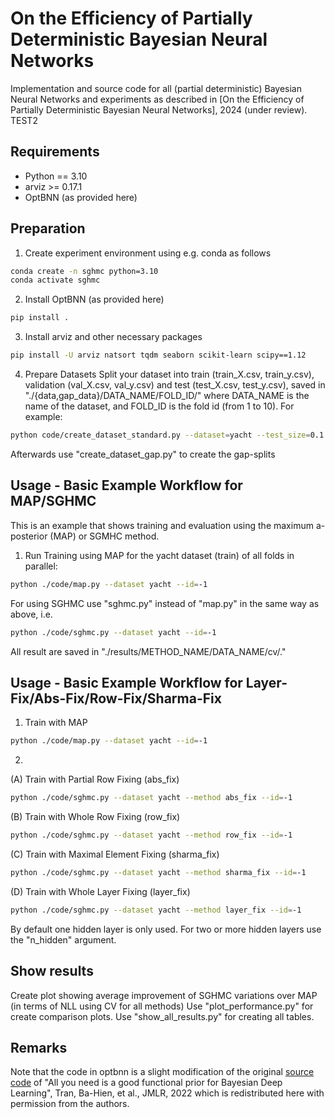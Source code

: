 # On the Efficiency of Partially Deterministic Bayesian Neural Networks

Implementation and source code for all (partial deterministic) Bayesian Neural Networks and experiments as described in [On the Efficiency of Partially Deterministic Bayesian Neural Networks], 2024 (under review).
TEST2

## Requirements

- Python == 3.10
- arviz >= 0.17.1
- OptBNN (as provided here)

## Preparation

1. Create experiment environment using e.g. conda as follows
```bash
conda create -n sghmc python=3.10
conda activate sghmc
```

2. Install OptBNN (as provided here)
```bash
pip install .
```

3. Install arviz and other necessary packages
```bash
pip install -U arviz natsort tqdm seaborn scikit-learn scipy==1.12
```

4. Prepare Datasets
Split your dataset into train (train_X.csv, train_y.csv), 
validation (val_X.csv, val_y.csv) and test (test_X.csv, test_y.csv), saved in "./{data,gap_data}/DATA_NAME/FOLD_ID/" where
DATA_NAME is the name of the dataset, and FOLD_ID is the fold id (from 1 to 10).
For example:
```bash
python code/create_dataset_standard.py --dataset=yacht --test_size=0.1
```
Afterwards use "create_dataset_gap.py" to create the gap-splits


## Usage - Basic Example Workflow for MAP/SGHMC

This is an example that shows training and evaluation using the maximum a-posterior (MAP) or SGMHC method.

1. Run Training using MAP for the yacht dataset (train) of all folds in parallel:
```bash
python ./code/map.py --dataset yacht --id=-1
```

For using SGHMC use "sghmc.py" instead of "map.py" in the same way as above, i.e.
```bash
python ./code/sghmc.py --dataset yacht --id=-1
```

All result are saved in "./results/METHOD_NAME/DATA_NAME/cv/."

## Usage - Basic Example Workflow for Layer-Fix/Abs-Fix/Row-Fix/Sharma-Fix

1. Train with MAP 
```bash
python ./code/map.py --dataset yacht --id=-1
```

2. 
(A) Train with Partial Row Fixing (abs_fix)
```bash
python ./code/sghmc.py --dataset yacht --method abs_fix --id=-1
```

(B) Train with Whole Row Fixing (row_fix)
```bash
python ./code/sghmc.py --dataset yacht --method row_fix --id=-1
```

(C) Train with Maximal Element Fixing (sharma_fix)
```bash
python ./code/sghmc.py --dataset yacht --method sharma_fix --id=-1
```

(D) Train with Whole Layer Fixing (layer_fix)
```bash
python ./code/sghmc.py --dataset yacht --method layer_fix --id=-1
```

By default one hidden layer is only used. For two or more hidden layers use the "n_hidden" argument.

## Show results 

Create plot showing average improvement of SGHMC variations over MAP (in terms of NLL using CV for all methods)
Use "plot_performance.py" for create comparison plots.
Use "show_all_results.py" for creating all tables.


## Remarks

Note that the code in optbnn is a slight modification of the original [source code](https://github.com/tranbahien/you-need-a-good-prior) of 
"All you need is a good functional prior for Bayesian Deep Learning", Tran, Ba-Hien, et al., JMLR, 2022 
which is redistributed here with permission from the authors.
